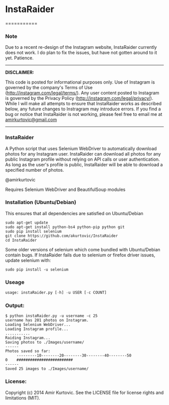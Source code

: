 # InstaRaider
===========
### Note
Due to a recent re-design of the Instagram website, InstaRaider currently does not work. I do plan to fix the issues, but have not gotten around to it yet. Patience. 

---
**DISCLAIMER:**

This code is posted for informational purposes only. Use of Instagram is governed by the company's Terms of Use (http://instagram.com/legal/terms/). Any user content posted to Instagram is governed by the Privacy Policy (http://instagram.com/legal/privacy/). While I will make all attempts to ensure that InstaRaider works as described below, any future changes to Instragram may introduce errors. If you find a bug or notice that InstaRaider is not working, please feel free to email me at amirkurtovic@gmail.com

---
### InstaRaider
A Python script that uses Selenium WebDriver to automatically download photos for any Instagram user.
InstaRaider can download all photos for any public Instagram profile without relying on API calls or user authentication. As long as the user's profile is public, InstaRaider will be able to download a specified number of photos.

@amirkurtovic

Requires Selenium WebDriver and BeautifulSoup modules

### Installation (Ubuntu/Debian)
This ensures that all dependencies are satisfied on Ubuntu/Debian

    sudo apt-get update
    sudo apt-get install python-bs4 python-pip python git
    sudo pip install selenium
    git clone https://github.com/akurtovic/InstaRaider
    cd InstaRaider
Some older versions of selenium which come bundled with Ubuntu/Debian contain bugs. If InstaRaider fails due to selenium or firefox driver issues, update selenium with:
```
sudo pip install -u selenium
```

### Useage
```python
usage: instaRaider.py [-h] -u USER [-c COUNT]
```

### Output:
```
$ python instaRaider.py -u username -c 25
username has 201 photos on Instagram.
Loading Selenium WebDriver...
Loading Instagram profile...
...........
Raiding Instagram...
Saving photos to ./Images/username/
------
Photos saved so far:
     ---------10--------20--------30--------40--------50
0    #########################
------
Saved 25 images to ./Images/username/
```

### License:
Copyright (c) 2014 Amir Kurtovic. See the LICENSE file for license rights and limitations (MIT).
